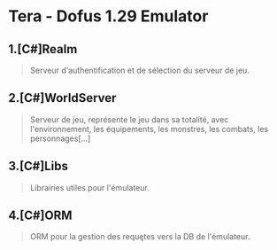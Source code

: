 Tera - Dofus 1.29 Emulator
====================

1.[C#]Realm
---------------------

> Serveur d'authentification et de sélection du serveur de jeu.

2.[C#]WorldServer
---------------------

> Serveur de jeu, représente le jeu dans sa totalité, avec l'environnement, les équipements, les monstres, les combats, les personnages[...]

3.[C#]Libs
---------------------

> Librairies utiles pour l'émulateur.

4.[C#]ORM
---------------------

> ORM pour la gestion des requętes vers la DB de l'émulateur.